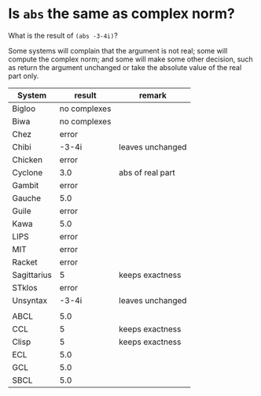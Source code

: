 # Is `abs` the same as complex norm?

What is the result of `(abs -3-4i)`?

Some systems will complain that the argument is not real; some will
compute the complex norm; and some will make some other decision, such
as return the argument unchanged or take the absolute value of the
real part only.

| System      | result       | remark           |
|-------------|--------------|------------------|
| Bigloo      | no complexes |                  |
| Biwa        | no complexes |                  |
| Chez        | error        |                  |
| Chibi       | -3-4i        | leaves unchanged |
| Chicken     | error        |                  |
| Cyclone     | 3.0          | abs of real part |
| Gambit      | error        |                  |
| Gauche      | 5.0          |                  |
| Guile       | error        |                  |
| Kawa        | 5.0          |                  |
| LIPS        | error        |                  |
| MIT         | error        |                  |
| Racket      | error        |                  |
| Sagittarius | 5            | keeps exactness  |
| STklos      | error        |                  |
| Unsyntax    | -3-4i        | leaves unchanged |
|             |              |                  |
| ABCL        | 5.0          |                  |
| CCL         | 5            | keeps exactness  |
| Clisp       | 5            | keeps exactness  |
| ECL         | 5.0          |                  |
| GCL         | 5.0          |                  |
| SBCL        | 5.0          |                  |

